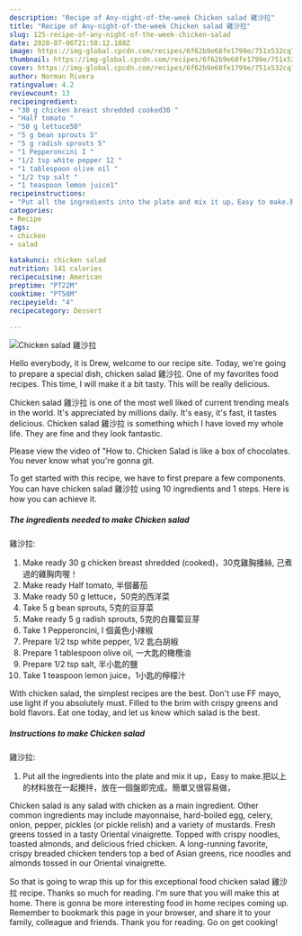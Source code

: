 ```yaml
---
description: "Recipe of Any-night-of-the-week Chicken salad 雞沙拉"
title: "Recipe of Any-night-of-the-week Chicken salad 雞沙拉"
slug: 125-recipe-of-any-night-of-the-week-chicken-salad
date: 2020-07-06T21:58:12.188Z
image: https://img-global.cpcdn.com/recipes/6f62b9e68fe1799e/751x532cq70/chicken-salad-雞沙拉-recipe-main-photo.jpg
thumbnail: https://img-global.cpcdn.com/recipes/6f62b9e68fe1799e/751x532cq70/chicken-salad-雞沙拉-recipe-main-photo.jpg
cover: https://img-global.cpcdn.com/recipes/6f62b9e68fe1799e/751x532cq70/chicken-salad-雞沙拉-recipe-main-photo.jpg
author: Norman Rivera
ratingvalue: 4.2
reviewcount: 13
recipeingredient:
- "30 g chicken breast shredded cooked30 "
- "Half tomato "
- "50 g lettuce50"
- "5 g bean sprouts 5"
- "5 g radish sprouts 5"
- "1 Pepperoncini I "
- "1/2 tsp white pepper 12 "
- "1 tablespoon olive oil "
- "1/2 tsp salt "
- "1 teaspoon lemon juice1"
recipeinstructions:
- "Put all the ingredients into the plate and mix it up，Easy to make.把以上的材料放在一起攪拌，放在一個盤即完成。簡單又很容易做，"
categories:
- Recipe
tags:
- chicken
- salad

katakunci: chicken salad 
nutrition: 141 calories
recipecuisine: American
preptime: "PT22M"
cooktime: "PT58M"
recipeyield: "4"
recipecategory: Dessert

---
```



![Chicken salad
雞沙拉](https://img-global.cpcdn.com/recipes/6f62b9e68fe1799e/751x532cq70/chicken-salad-雞沙拉-recipe-main-photo.jpg)

Hello everybody, it is Drew, welcome to our recipe site. Today, we're going to prepare a special dish, chicken salad
雞沙拉. One of my favorites food recipes. This time, I will make it a bit tasty. This will be really delicious.

Chicken salad
雞沙拉 is one of the most well liked of current trending meals in the world. It's appreciated by millions daily. It's easy, it's fast, it tastes delicious. Chicken salad
雞沙拉 is something which I have loved my whole life. They are fine and they look fantastic.

Please view the video of &#34;How to. Chicken Salad is like a box of chocolates. You never know what you&#39;re gonna git.


To get started with this recipe, we have to first prepare a few components. You can have chicken salad
雞沙拉 using 10 ingredients and 1 steps. Here is how you can achieve it.

<!--inarticleads1-->

##### The ingredients needed to make Chicken salad
雞沙拉:

1. Make ready 30 g chicken breast shredded (cooked)，30克雞胸播絲, 己煮過的雞胸肉喔！
1. Make ready Half tomato, 半個蕃茄
1. Make ready 50 g lettuce，50克的西洋菜
1. Take 5 g bean sprouts, 5克的豆芽菜
1. Make ready 5 g radish sprouts, 5克的白蘿蔔豆芽
1. Take 1 Pepperoncini, I 個黃色小辣椒
1. Prepare 1/2 tsp white pepper, 1/2 匙白胡椒
1. Prepare 1 tablespoon olive oil, 一大匙的橄欖油
1. Prepare 1/2 tsp salt, 半小匙的鹽
1. Take 1 teaspoon lemon juice，1小匙的檸檬汁


With chicken salad, the simplest recipes are the best. Don&#39;t use FF mayo, use light if you absolutely must. Filled to the brim with crispy greens and bold flavors. Eat one today, and let us know which salad is the best. 

<!--inarticleads2-->

##### Instructions to make Chicken salad
雞沙拉:

1. Put all the ingredients into the plate and mix it up，Easy to make.把以上的材料放在一起攪拌，放在一個盤即完成。簡單又很容易做，


Chicken salad is any salad with chicken as a main ingredient. Other common ingredients may include mayonnaise, hard-boiled egg, celery, onion, pepper, pickles (or pickle relish) and a variety of mustards. Fresh greens tossed in a tasty Oriental vinaigrette. Topped with crispy noodles, toasted almonds, and delicious fried chicken. A long-running favorite, crispy breaded chicken tenders top a bed of Asian greens, rice noodles and almonds tossed in our Oriental vinaigrette. 

So that is going to wrap this up for this exceptional food chicken salad
雞沙拉 recipe. Thanks so much for reading. I'm sure that you will make this at home. There is gonna be more interesting food in home recipes coming up. Remember to bookmark this page in your browser, and share it to your family, colleague and friends. Thank you for reading. Go on get cooking!

